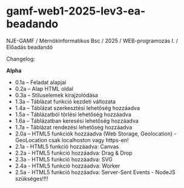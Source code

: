 # gamf-web1-2025-lev3-ea-beadando

NJE-GAMF / Mérnökinformatikus Bsc / 2025 / WEB-programozás I. / Előadás beadandó

Changelog:

**Alpha**

- 0.1a – Feladat alapjai  
- 0.2a – Alap HTML oldal  
- 0.3a – Stíluselemek kirajzolódása  
- 1.3a – Táblázat funkció kezdeti változata  
- 1.4a – Táblázat szerkesztési lehetőség hozzáadva  
- 1.5a – Táblázatból törlési lehetőség hozzáadva  
- 1.6a – Táblázatban keresési lehetőség hozzáadva  
- 1.7a – Táblázat rendezési lehetőség hozzáadva
- 2.0a – HTML5 funkciók hozzáadva (Web Storage, Geolocation) - GeoLocation csak localhoston vagy https-en!
- 2.1a - HTML5 funkció hozzáadva: Canvas
- 2.2a - HTML5 funkció hozzáadva: Drag & Drop
- 2.3a - HTML5 funkció hozzáadva: SVG
- 2.4a - HTML5 funkció hozzáadva: Worker
- 2.5a - HTML5 funkció hozzáadva: Server-Sent Events - NodeJS szükséges!!!!